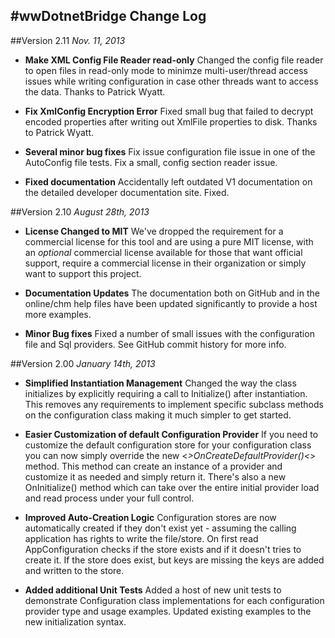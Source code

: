 #wwDotnetBridge Change Log
--------------------------

##Version 2.11
*Nov. 11, 2013*

* **Make XML Config File Reader read-only**
Changed the config file reader to open files in read-only mode to minimze multi-user/thread access issues while writing configuration in case other threads want to access the data. Thanks to  Patrick Wyatt.

* **Fix XmlConfig Encryption Error**
Fixed small bug that failed to decrypt encoded properties after writing out XmlFile properties to disk. Thanks to Patrick Wyatt.

* **Several minor bug fixes**
Fix issue configuration file issue in one of the AutoConfig file tests. Fix a small, config section reader issue.

* **Fixed documentation**
Accidentally left outdated V1 documentation on the detailed developer documentation site. Fixed.


##Version 2.10
*August 28th, 2013*

* **License Changed to MIT**
We've dropped the requirement for a commercial license for this tool and are using a pure MIT license, 
with an *optional* commercial license available for those that want official support, require a 
commercial license in their organization or simply want to support this project.

* **Documentation Updates**
The documentation both on GitHub and in the online/chm help files have been updated significantly to provide a host more examples.

* **Minor Bug fixes**
Fixed a number of small issues with the configuration file and Sql providers. See GitHub commit history for more info.


##Version 2.00
*January 14th, 2013*

* **Simplified Instantiation Management**
Changed the way the class initializes by explicitly requiring a call to Initialize() after instantiation. This removes any requirements to implement specific subclass methods on the configuration class making it much simpler to get started.

* **Easier Customization of default Configuration Provider**
If you need to customize the default configuration store for your configuration class you can now simply override the new <<i>>OnCreateDefaultProvider()<</i>> method. This method can create an instance of a provider and customize it as needed and simply return it. There's also a new OnInitialize() method which can take over the entire initial provider load and read process under your full control.

* **Improved Auto-Creation Logic**
Configuration stores are now automatically created if they don't exist yet - assuming the calling application has rights to write the file/store. On first read AppConfiguration checks if the store exists and if it doesn't tries to create it. If the store does exist, but keys are missing the keys are added and written to the store.

* **Added additional Unit Tests**
Added a host of new unit tests to demonstrate Configuration class implementations for each configuration provider type and usage examples. Updated existing examples to the new initialization syntax.
